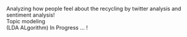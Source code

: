 Analyzing how people feel about the recycling by twitter analysis and sentiment analysis!<br/>Topic modeling<br/>(LDA ALgorithm)  In Progress ... !

